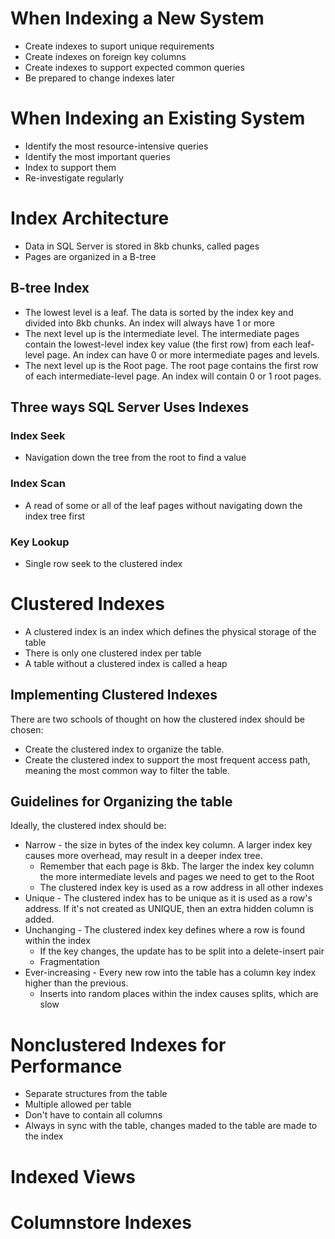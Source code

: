 # When Indexing a New System

- Create indexes to suport unique requirements
- Create indexes on foreign key columns
- Create indexes to support expected common queries
- Be prepared to change indexes later

# When Indexing an Existing System

- Identify the most resource-intensive queries
- Identify the most important queries
- Index to support them
- Re-investigate regularly

# Index Architecture

- Data in SQL Server is stored in 8kb chunks, called pages
- Pages are organized in a B-tree

## B-tree Index

- The lowest level is a leaf. The data is sorted by the index key and divided into 8kb chunks. An index will always have 1 or more
- The next level up is the intermediate level. The intermediate pages contain the lowest-level index key value (the first row) from each leaf-level page. An index can have 0 or more intermediate pages and levels.
- The next level up is the Root page. The root page contains the first row of each intermediate-level page. An index will contain 0 or 1 root pages.

## Three ways SQL Server Uses Indexes

### Index Seek

- Navigation down the tree from the root to find a value

### Index Scan

- A read of some or all of the leaf pages without navigating down the index tree first

### Key Lookup

- Single row seek to the clustered index

# Clustered Indexes

- A clustered index is an index which defines the physical storage of the table
- There is only one clustered index per table
- A table without a clustered index is called a heap

## Implementing Clustered Indexes

There are two schools of thought on how the clustered index should be chosen:

- Create the clustered index to organize the table.
- Create the clustered index to support the most frequent access path, meaning the most common way to filter the table.

## Guidelines for Organizing the table

Ideally, the clustered index should be:

- Narrow - the size in bytes of the index key column. A larger index key causes more overhead, may result in a deeper index tree.
  - Remember that each page is 8kb. The larger the index key column the more intermediate levels and pages we need to get to the Root
  - The clustered index key is used as a row address in all other indexes
- Unique - The clustered index has to be unique as it is used as a row's address. If it's not created as UNIQUE, then an extra hidden column is added.
- Unchanging - The clustered index key defines where a row is found within the index
  - If the key changes, the update has to be split into a delete-insert pair
  - Fragmentation
- Ever-increasing - Every new row into the table has a column key index higher than the previous.
  - Inserts into random places within the index causes splits, which are slow

# Nonclustered Indexes for Performance

- Separate structures from the table
- Multiple allowed per table
- Don't have to contain all columns
- Always in sync with the table, changes maded to the table are made to the index

##

# Indexed Views

# Columnstore Indexes
